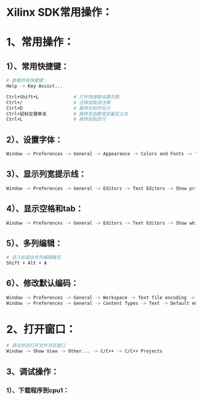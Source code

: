 # Xilinx SDK常用操作：

# 1、常用操作：

## 1）、常用快捷键：

```bash
# 查看所有快捷键：
Help -> Key Assist...

Ctrl+Shift+L             # 打开快捷键设置页面
Ctrl+/                   # 注释或取消注释
Ctrl+D                   # 删除光标所在行
Ctrl+鼠标左键单击          # 跳转至函数或变量定义处
Ctrl+L                   # 跳转到指定行
```

## 2）、设置字体：

```bash
Window -> Preferences -> General -> Appearance -> Colors and Fonts -> Text Font -> Edit -> Apply
```

## 3）、显示列宽提示线：

```bash
Window -> Preferences -> General -> Editors -> Text Editors -> Show print margin -> Print margin column: 80 -> OK
```

## 4）、显示空格和tab：

```bash
Window -> Preferences -> General -> Editors -> Text Editors -> Show whitespace characters -> OK
```

## 5）、多列编辑：

```bash
# 进入和退出多列编辑模式
Shift + Alt + A
```

## 6）、修改默认编码：

```bash
Window -> Preferences -> General -> Workspace -> Text file encoding -> Other -> UTF-8 -> OK
Window -> Preferences -> General -> Content Types -> Text -> Default encoding: -> utf-8 -> Update -> OK
```

# 2、打开窗口：

```bash
# 调试状态打开文件浏览窗口
Window -> Show View -> Other... -> C/C++ -> C/C++ Projects
```

## 3、调试操作：

### 1）、下载程序到cpu1：

```bash
```

